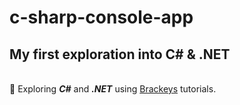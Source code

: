 # c-sharp-console-app

## My first exploration into C# & .NET

<br>:seedling: Exploring _**C#**_ and _**.NET**_ using [Brackeys](https://www.youtube.com/playlist?list=PLPV2KyIb3jR4CtEelGPsmPzlvP7ISPYzR) tutorials.
